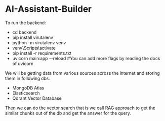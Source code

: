 # AI-Assistant-Builder

To run the backend:

- cd backend
- pip install virutalenv
- python -m virutalenv venv
- venv\Scripts\activate
- pip install -r requirements.txt
- uvicorn main:app --reload #You can add more flags by reading the docs of uvicorn

We will be getting data from various sources across the internet and storing them in following dbs:
- MongoDB Atlas
- Elasticsearch
- Qdrant Vector Database

Then we can do the vector search that is we call RAG approach to get the similar chunks out of the db and get the answer for the query.

